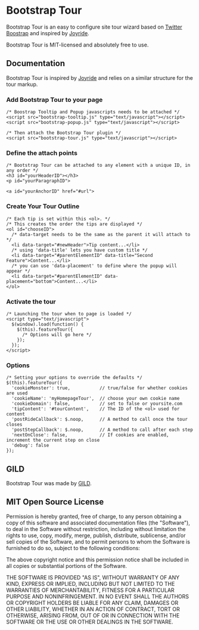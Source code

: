 # Bootstrap Tour

Bootstrap Tour is an easy to configure site tour wizard based on [Twitter Boostrap](http://twitter.github.com/bootstrap) and inspired by [Joyride](http://www.zurb.com/playground/jquery-joyride-feature-tour-plugin).

Bootstrap Tour is MIT-licensed and absolutely free to use.

## Documentation

Bootstrap Tour is inspired by [Joyride](http://www.zurb.com/playground/jquery-joyride-feature-tour-plugin) and relies on a similar structure for the tour markup.

### Add Bootstrap Tour to your page

    /* Boostrap Tooltip and Popup javascripts needs to be attached */
    <script src="bootstrap-tooltip.js" type="text/javascript"></script>
	<script src="bootstrap-popup.js" type="text/javascript"></script>
	
    /* Then attach the Bootstrap Tour plugin */
    <script src="bootstrap-tour.js" type="text/javascript"></script>

### Define the attach points

	/* Bootstrap Tour can be attached to any element with a unique ID, in any order */
	<h3 id="yourHeaderID"></h3>
	<p id="yourParagraphID">

	<a id="yourAnchorID" href="#url">

### Create Your Tour Outline

	/* Each tip is set within this <ol>. */
	/* This creates the order the tips are displayed */
	<ol id="chooseID">
	  /* data-target needs to be the same as the parent it will attach to */
	  <li data-target="#newHeader">Tip content...</li>
	  /* using 'data-title' lets you have custom title */
	  <li data-target="#parentElementID" data-title="Second Feature">Content...</li>
	  /* you can use 'data-placement' to define where the popup will appear */
	  <li data-target="#parentElementID" data-placement="bottom">Content...</li>
	</ol>

### Activate the tour

	/* Launching the tour when to page is loaded */
	<script type="text/javascript">
	  $(window).load(function() {
	    $(this).featureTour({
	      /* Options will go here */
	    });
	  });
	</script>
	
### Options

	/* Setting your options to override the defaults */
	$(this).featureTour({
	  'cookieMonster': true,           // true/false for whether cookies are used
	  'cookieName': 'myHomepageTour',  // choose your own cookie name
	  'cookieDomain': false,           // set to false or yoursite.com
	  'tipContent': '#tourContent',    // The ID of the <ol> used for content
	  'postRideCallback': $.noop,      // A method to call once the tour closes
      'postStepCallback': $.noop,      // A method to call after each step
      'nextOnClose': false,            // If cookies are enabled, increment the current step on close
      'debug': false
	});

## GILD

Bootstrap Tour was made by [GILD](http://www.gild.com).

## MIT Open Source License

Permission is hereby granted, free of charge, to any person obtaining a copy of this software and associated documentation files (the "Software"), to deal in the Software without restriction, including without limitation the rights to use, copy, modify, merge, publish, distribute, sublicense, and/or sell copies of the Software, and to permit persons to whom the Software is furnished to do so, subject to the following conditions:

The above copyright notice and this permission notice shall be included in all copies or substantial portions of the Software.

THE SOFTWARE IS PROVIDED "AS IS", WITHOUT WARRANTY OF ANY KIND, EXPRESS OR IMPLIED, INCLUDING BUT NOT LIMITED TO THE WARRANTIES OF MERCHANTABILITY, FITNESS FOR A PARTICULAR PURPOSE AND NONINFRINGEMENT. IN NO EVENT SHALL THE AUTHORS OR COPYRIGHT HOLDERS BE LIABLE FOR ANY CLAIM, DAMAGES OR OTHER LIABILITY, WHETHER IN AN ACTION OF CONTRACT, TORT OR OTHERWISE, ARISING FROM, OUT OF OR IN CONNECTION WITH THE SOFTWARE OR THE USE OR OTHER DEALINGS IN THE SOFTWARE.